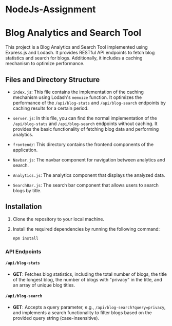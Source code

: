 # NodeJs-Assignment

# Blog Analytics and Search Tool

This project is a Blog Analytics and Search Tool implemented using Express.js and Lodash. It provides RESTful API endpoints to fetch blog statistics and search for blogs. Additionally, it includes a caching mechanism to optimize performance.

## Files and Directory Structure

- `index.js`: This file contains the implementation of the caching mechanism using Lodash's `memoize` function. It optimizes the performance of the `/api/blog-stats` and `/api/blog-search` endpoints by caching results for a certain period.

- `server.js`: In this file, you can find the normal implementation of the `/api/blog-stats` and `/api/blog-search` endpoints without caching. It provides the basic functionality of fetching blog data and performing analytics.

- `frontend/`: This directory contains the frontend components of the application.

- `Navbar.js`: The navbar component for navigation between analytics and search.

- `Analytics.js`: The analytics component that displays the analyzed data.

- `SearchBar.js`: The search bar component that allows users to search blogs by title.


## Installation

1. Clone the repository to your local machine.

2. Install the required dependencies by running the following command:
   ```bash
   npm install
### API Endpoints

#### `/api/blog-stats`

- **GET**: Fetches blog statistics, including the total number of blogs, the title of the longest blog, the number of blogs with "privacy" in the title, and an array of unique blog titles.

#### `/api/blog-search`

- **GET**: Accepts a query parameter, e.g., `/api/blog-search?query=privacy`, and implements a search functionality to filter blogs based on the provided query string (case-insensitive).
